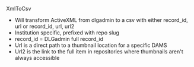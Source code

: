 XmlToCsv

* Will transform ActiveXML from dlgadmin to a csv with either record_id, url or record_id, url, url2
* Institution specific, prefixed with repo slug
* record_id = DLGadmin full record_id
* Url is a direct path to a thumbnail location for a specific DAMS
* Url2 is the link to the full item in repositories where thumbnails aren't always accessible